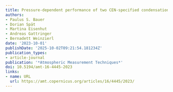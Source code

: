 ```yaml
---
title: Pressure-dependent performance of two CEN-specified condensation particle counters
authors:
- Paulus S. Bauer
- Dorian Spät
- Martina Eisenhut
- Andreas Gattringer
- Bernadett Weinzierl
date: '2023-10-01'
publishDate: '2025-10-02T09:21:54.181234Z'
publication_types:
- article-journal
publication: '*Atmospheric Measurement Techniques*'
doi: 10.5194/amt-16-4445-2023
links:
- name: URL
  url: https://amt.copernicus.org/articles/16/4445/2023/
---
```


